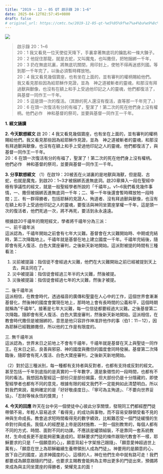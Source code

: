 ```yaml
---
title: "2019 – 12 – 05 QT 啟示錄 20：1~6"
date: 2025-04-12T02:57:45+0800
draft: false
# original_url: https://cmtc.tw/2019-12-05-qt-%e5%95%9f%e7%a4%ba%e9%8c%84-20%ef%bc%9a16
---
```


![](/images/qt.jpg)
> 啟示錄 20：1\~6  
> 20：1 我又看見一位天使從天降下，手裏拿著無底坑的鑰匙和一條大鍊子。  
> 20：2 他捉住那龍，就是古蛇，又叫魔鬼，也叫撒但，把牠捆綁一千年，  
> 20：3 扔在無底坑裏，將無底坑關閉，用印封上，使牠不得再迷惑列國。等到那一千年完了，以後必須暫時釋放牠。  
> 20：4 我又看見幾個寶座，也有坐在上面的，並有審判的權柄賜給他們。我又看見那些因為給耶穌作見證，並為　神之道被斬者的靈魂，和那沒有拜過獸與獸像，也沒有在額上和手上受過他印記之人的靈魂，他們都復活了，與基督一同作王一千年。  
> 20：5 這是頭一次的復活。（其餘的死人還沒有復活，直等那一千年完了。）  
> 20：6 在頭一次復活有分的有福了，聖潔了！第二次的死在他們身上沒有權柄。他們必作　神和基督的祭司，並要與基督一同作王一千年。

**1. 經文誦讀**

**2.  今天默想經文**
啟 20：4 我又看見幾個寶座，也有坐在上面的，並有審判的權柄賜給他們。我又看見那些因為給耶穌作見證，並為　神之道被斬者的靈魂，和那沒有拜過獸與獸像，也沒有在額上和手上受過他印記之人的靈魂，他們都復活了，與基督一同作王一千年。  
20：6 在頭一次復活有分的有福了，聖潔了！第二次的死在他們身上沒有權柄。他們必作　神和基督的祭司，並要與基督一同作王一千年。

**3. 分享默想經文**
（1）在啟19：20被丟在火湖裏的是地獸與海獸，但是龍、古蛇，也就是魔鬼，到啟20：1\~3才被捆綁丟進無底洞。啟20章挿入一段在聖經中極有爭議性的經文，就是一般聖經學者所說的「千禧年」。v1\~6我們看見幾件事情，一、撒但被捆綁丟進無底洞一千年；二、等一千年後還會暫時釋放牠一段時間；三、有一群得勝者，包括耶穌的見證人、殉道者、沒有拜過獸與獸像，也沒有在額上和手上受過他印記之人的靈魂，要復活與神同坐寶座掌權一千年，這是頭一次的復活者，他們死過一次，將不再死，要活到永永遠遠。

根據啟20千禧年的簡短經文，學者將千禧年分為三派：  
一、前千禧年派  
這派認為，千禧年開始之前會有七年大災難。基督會在大災難開始時、中期或完結時，第二次降臨地上。千禧年就是基督在地上建立國度一千年。千禧年完結後，隨即會有死人復活、白色大寶座審判，之後新天新地開始。這派對被提的時間有三種看法：  
1. 災前被提論：指信徒不會經過大災難，他們在大災難開始之前已經被提到天上去，與主同在了。  
2. 災中被提論：指信徒會經過三年半的大災難，然後被提。  
3. 災後被提論：指信徒會經過七年的大災難，然後才被提。

二. 後千禧年派  
這派相信，在教會時代，透過福音的廣傳和聖靈在人心中的工作，這個世界會漸漸基督化，然後神的國度會實現在地上，那時地上會有長時間的公義和平，這個時期就稱為”千禧年”。接著是七年大災難，每一位信徒都要經過大災難。之後基督第二次降臨，隨即會有死人復活、白色大寶座審判，然後新天新地開始。這派相信，在教會時代撒但是被捆綁的，意思是他只容許作神准許他作的事（伯1：11－12），因為耶穌已經戰勝撒但，所以他的工作是有限度的。

三. 無千禧年派  
這派認為，世界末日之前地上不會有千禧年，千禧年就是基督在天上與聖徒一同作王。在末日之前，良善與邪惡、神的國度與撒但的國度會同時發展。基督第二次降臨後，隨即會有死人復活、白色大寶座審判，之後新天新地開始。

（2）對於這三種派別，每一種都有支持者與反對者，也都有支持或反對的經文。甚至包括一千年到底指的是真實的一千年數字，還是象徵性的一段時間，也都有不同的看法。我想因為聖經這一部份只是部份揭露，但大部份仍是十分隱藏的，即使聖經學者也都有不同的意見，根據有限的經文我們不一定能夠如此清楚明白。所以對我們來說，能夠確定的是「好好敬虔度日」、「寧可為主殉道」、「不要向世界妥協」、「忍耐等候永恆的獎賞」！

**4. 今天的回應**
昨天在台中另一個使徒中心彼此分享關懷，發現同工們都經歷門徒帶領不易，年輕人容易追求「看得見」的成功與事物，而不容易安靜領受看不見的神與生命成長。教會追求短時間看得見的數字績效，比較難忍受一個門徒緩慢的生命對付與成長。我個人的經歷是上帝是因材施教、一對一個別教育的，每個人都有不同的方式、時間、面對不同的功課。不應該是罐頭組裝，不是靠同一套系統教材，生命成長更不是能夠密集速成的。耶穌要求門徒的條件跟現代教會不一樣，耶穌要求的只是「一個願意的心」，願意背起十字架捨己跟隨」、「願意愛神超過世上萬有」、「願意在世上為耶穌繼續生養帶領別人成為門徒」。神要用的是願意的心，放下自己的國度，追求神國度的心，這樣的人，神在他們生命中就有路可走！我們都要成為願意跟隨的門徒，也要求主賜教會能夠為主帶出更多的門徒出來，預備將來成為與主同坐寶座的得勝者，榮耀見主的面！
